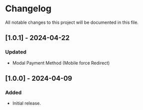 # Changelog
All notable changes to this project will be documented in this file.

## [1.0.1] - 2024-04-22

### Updated
- Modal Payment Method (Mobile force Redirect)

## [1.0.0] - 2024-04-09

### Added
- Initial release.